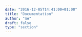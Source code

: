 ```yaml
---
date: "2016-12-05T14:41:00+01:00"
title: "Documentation"
author: "me"
draft: false
type: "section"
---
```

